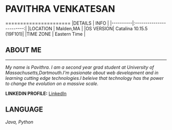 # PAVITHRA VENKATESAN
======================
|DETAILS   | INFO                     |
|----------|:------------------------:|
|LOCATION  | Malden,MA                |
|OS VERSION| Catalina 10.15.5 (19F101)|
|TIME ZONE | Eastern Time             |

## ABOUT ME
-----------------
*My name is Pavithra. I am a second year grad student at University of Massachusetts,Dartmouth.I'm pasionate about web development and in learning cutting edge technologies.I beleive that technology has the power to change the evolution on a massive scale.*

**LINKEDIN PROFILE:**
[LinkedIn](https://www.linkedin.com/in/pavithra-venkatesan-18905764/)

## LANGUAGE
*Java, Python*

 


